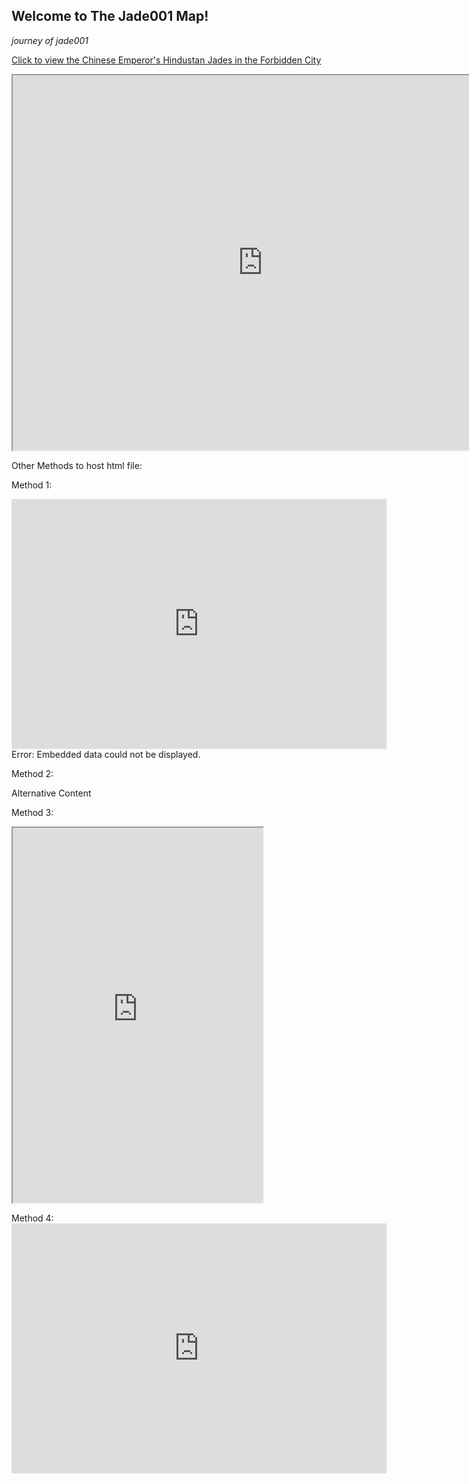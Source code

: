## Welcome to The Jade001 Map!

 *journey of jade001*

[Click to view the Chinese Emperor's Hindustan Jades in the Forbidden City](https://thefcmapsearchsample.netlify.app/)

<iframe src="https://mapjade001.netlify.app/" height="600" width="800"></iframe>

Other Methods to host html file:

Method 1:

<object data="https://htmltesttt.netlify.app" width="600" height="400">
    <embed src="https://htmltesttt.netlify.app" width="600" height="400"> </embed>
    Error: Embedded data could not be displayed.
</object>

Method 2:

<object data="https://htmltesttt.netlify.app"
width="600"
height="400"
type="text/html">
    Alternative Content
</object>

Method 3:
<iframe src="https://htmltesttt.netlify.app" height="600" width="400"></iframe>

Method 4:
<embed src="https://htmltesttt.netlify.app"
width=600
height=400
onerror="alert('URL invalid !!');" />
